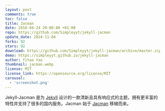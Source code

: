 ```yaml
---
layout: post
comments: true
toc: false
title: Jacman
date: 2016-04-24 20:00:00 +01:00
repo: https://github.com/Simpleyyt/jekyll-jacman
update_date: 2024-11-04
forks: 92
stars: 92
download: https://github.com/Simpleyyt/jekyll-jacman/archive/master.zip
demo: https://simpleyyt.github.io/jekyll-jacman
author: Yitao Yao
thumbnail: jacman.webp
license: MIT
license_link: https://opensource.org/license/MIT
carousel:
  - 'screenshot.png'
---
```


Jekyll-Jacman 是为 [Jekyll](https://jekyllrb.com) 设计的一款清新且具有响应式的主题，拥有更丰富的特性并支持了很多的国内服务。Jacman 始于 [Jacman](https://github.com/wuchong/jacman) 移植而来。
